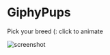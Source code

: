 # GiphyPups
Pick your breed (: click to animate

![screenshot](https://i.ibb.co/whwC7Wh/pupssss.png)

